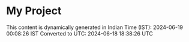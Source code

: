 # My Project

This content is dynamically generated in Indian Time (IST): 2024-06-19 00:08:26 IST
Converted to UTC: 2024-06-18 18:38:26 UTC
